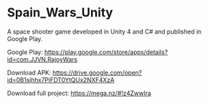 # Spain_Wars_Unity
A space shooter game developed in Unity 4 and C# and published in Google Play.

Google Play: https://play.google.com/store/apps/details?id=com.JJVN.RajoyWars

Download APK: https://drive.google.com/open?id=0B1sjhhx7PiFDT0YtQUx2NXF4XzA

Download full project: https://mega.nz/#!z4ZwwIra
